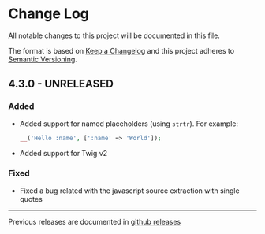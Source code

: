 # Change Log
All notable changes to this project will be documented in this file.

The format is based on [Keep a Changelog](http://keepachangelog.com/) 
and this project adheres to [Semantic Versioning](http://semver.org/).

## 4.3.0 - UNRELEASED

### Added

* Added support for named placeholders (using `strtr`). For example:
  ```php
  __('Hello :name', [':name' => 'World']);
  ```
* Added support for Twig v2

### Fixed

* Fixed a bug related with the javascript source extraction with single quotes

---

Previous releases are documented in [github releases](https://github.com/oscarotero/Gettext/releases)
